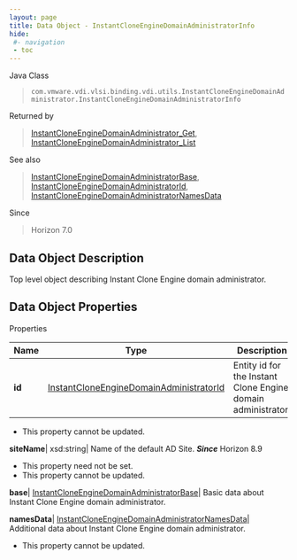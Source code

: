 ```yaml
---
layout: page
title: Data Object - InstantCloneEngineDomainAdministratorInfo
hide:
 #- navigation
 - toc
---
```






Java Class  
> `com.vmware.vdi.vlsi.binding.vdi.utils.InstantCloneEngineDomainAdministrator.InstantCloneEngineDomainAdministratorInfo`

Returned by  
> [InstantCloneEngineDomainAdministrator_Get](vdi.utils.InstantCloneEngineDomainAdministrator.md#get), [InstantCloneEngineDomainAdministrator_List](vdi.utils.InstantCloneEngineDomainAdministrator.md#list)

See also  
> [InstantCloneEngineDomainAdministratorBase](vdi.utils.InstantCloneEngineDomainAdministrator.DomainAdministratorBase.md), [InstantCloneEngineDomainAdministratorId](vdi.entity.InstantCloneEngineDomainAdministratorId.md), [InstantCloneEngineDomainAdministratorNamesData](vdi.utils.InstantCloneEngineDomainAdministrator.DomainAdministratorNamesData.md)

Since  
> Horizon 7.0


## Data Object Description 

Top level object describing Instant Clone Engine domain administrator. 

## Data Object Properties

Properties

Name |  Type |  Description   
---|---|---  
**id**| [InstantCloneEngineDomainAdministratorId](vdi.entity.InstantCloneEngineDomainAdministratorId.md)|  Entity id for the Instant Clone Engine domain administrator.   


 * This property cannot be updated.

  
**siteName**|  xsd:string|  Name of the default AD Site.  **_Since_** Horizon 8.9  


 * This property need not be set.
 * This property cannot be updated.

  
**base**| [InstantCloneEngineDomainAdministratorBase](vdi.utils.InstantCloneEngineDomainAdministrator.DomainAdministratorBase.md)|  Basic data about Instant Clone Engine domain administrator.   
  
**namesData**| [InstantCloneEngineDomainAdministratorNamesData](vdi.utils.InstantCloneEngineDomainAdministrator.DomainAdministratorNamesData.md)|  Additional data about Instant Clone Engine domain administrator.   


 * This property cannot be updated.

  
  

  
